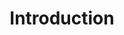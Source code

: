 ---
layout: docs
title: Introduction
description: Get started with BenchFlow
group: getting-started
redirect_from: "/getting-started/"
---